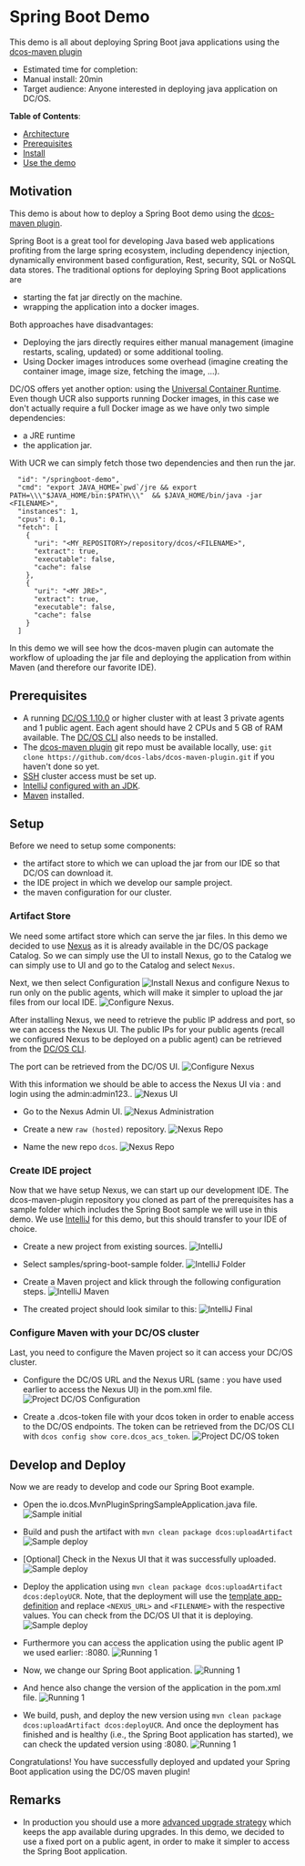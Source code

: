 # Spring Boot Demo

This demo is all about deploying Spring Boot java applications using the [dcos-maven plugin](https://github.com/dcos-labs/dcos-maven-plugin)

- Estimated time for completion: 
 - Manual install: 20min
- Target audience: Anyone interested in deploying java application on DC/OS.

**Table of Contents**:

- [Architecture](#architecture)
- [Prerequisites](#prerequisites)
- [Install](#install)
- [Use the demo](#use)


## Motivation

This demo is about how to deploy a Spring Boot demo using the [dcos-maven plugin](https://github.com/dcos-labs/dcos-maven-plugin). 

Spring Boot is a great tool for developing Java based web applications profiting from the large spring ecosystem, including dependency injection, dynamically environment based configuration, Rest, security, SQL or NoSQL data stores.
The traditional options for deploying Spring Boot applications are 
* starting the fat jar directly on the machine.
* wrapping the application into a docker images.

Both approaches have disadvantages:
* Deploying the jars directly requires either manual management (imagine restarts, scaling, updated) or some additional tooling.
* Using Docker images introduces some overhead (imagine creating the container image, image size, fetching the image, ...).

DC/OS offers yet another option: using the [Universal Container Runtime](https://dcos.io/docs/1.10/deploying-services/containerizers/ucr/). Even though UCR also supports running Docker images, in this case we don't actually require a full Docker image as we have only two simple dependencies:
* a JRE runtime
* the application jar.

With UCR we can simply fetch those two dependencies and then run the jar.

```
  "id": "/springboot-demo",
  "cmd": "export JAVA_HOME=`pwd`/jre && export PATH=\\\"$JAVA_HOME/bin:$PATH\\\"  && $JAVA_HOME/bin/java -jar <FILENAME>",
  "instances": 1,
  "cpus": 0.1,
  "fetch": [
    {
      "uri": "<MY_REPOSITORY>/repository/dcos/<FILENAME>",
      "extract": true,
      "executable": false,
      "cache": false
    },
    {
      "uri": "<MY JRE>",
      "extract": true,
      "executable": false,
      "cache": false
    }
  ]
  ```

In this demo we will see how the dcos-maven plugin can automate the workflow of uploading the jar file and deploying the application from within Maven (and therefore our favorite IDE).


## Prerequisites

- A running [DC/OS 1.10.0](https://dcos.io/releases/1.10.0/) or higher cluster with at least 3 private agents and 1 public agent. Each agent should have 2 CPUs and 5 GB of RAM available. The [DC/OS CLI](https://dcos.io/docs/1.9/usage/cli/install/) also needs to be installed.
- The [dcos-maven plugin](https://github.com/dcos-labs/dcos-maven-plugin) git repo must be available locally, use: `git clone https://github.com/dcos-labs/dcos-maven-plugin.git` if you haven't done so yet.
- [SSH](https://dcos.io/docs/1.10/administering-clusters/sshcluster/) cluster access must be set up.
- [IntelliJ](https://www.jetbrains.com/idea/download) [configured with an JDK](https://intellij-support.jetbrains.com/hc/en-us/articles/206544879-Selecting-the-JDK-version-the-IDE-will-run-under).
- [Maven](https://maven.apache.org/download.cgi) installed.

## Setup

Before we need to setup some components:

* the artifact store to which we can upload the jar from our IDE so that DC/OS can download it.
* the IDE project in which we develop our sample project.
* the maven configuration for our cluster.

### Artifact Store

We need some artifact store which can serve the jar files. In this demo we decided to use
[Nexus](https://www.sonatype.com/nexus-repository-sonatype) as it is already available in the DC/OS package Catalog.
So we can simply use the UI to install Nexus, go to the Catalog
 we can simply use to UI and go to the Catalog and select `Nexus`.

Next, we then select Configuration
![Install Nexus](images/nexus_install.png)
and configure Nexus to run only on the public agents, which will make it simpler to upload the jar files from our local IDE.
![Configure Nexus](images/nexus_configure.png).

After installing Nexus, we need to retrieve the public IP address and port, so we can access the Nexus UI.
The public IPs for your public agents (recall we configured Nexus to be deployed on a public agent) can be retrieved from the [DC/OS CLI](https://dcos.io/docs/1.10/administering-clusters/locate-public-agent/).

The port can be retrieved from the DC/OS UI.
![Configure Nexus](images/nexus_port.png)

With this information we should be able to access the Nexus UI via <publicIP>:<port> and login using the admin:admin123..
![Nexus UI](images/nexus_ui.png)

* Go to the Nexus Admin UI.
![Nexus Administration](images/nexus_admin.png)

* Create a new `raw (hosted)` repository.
![Nexus Repo](images/nexus_repo.png)

* Name the new repo `dcos`.
![Nexus Repo](images/nexus_reponame.png)

### Create IDE project

Now that we have setup Nexus, we can start up our development IDE. The dcos-maven-plugin repository you cloned as part of the prerequisites has a sample folder which includes the Spring Boot sample we will use in this demo. We use [IntelliJ](https://www.jetbrains.com/idea/) for this demo, but this should transfer to your IDE of choice.



* Create a new project from existing sources.
![IntelliJ](images/intellij-new.png)

* Select samples/spring-boot-sample folder.
![IntelliJ Folder](images/intellij_folder.png)

* Create a Maven project and klick through the following configuration steps.
![IntelliJ Maven](images/intellij_maven.png)

* The created project should look similar to this:
![IntelliJ Final](images/intellij_final.png)


### Configure Maven with your DC/OS cluster

Last, you need to configure the Maven project so it can access your DC/OS cluster.

* Configure the DC/OS URL and the Nexus URL (same <publicIP>:<port> you have used earlier to access the Nexus UI) in the pom.xml file.
![Project DC/OS Configuration](images/project_dcos.png)

* Create a .dcos-token file with your dcos token in order to enable access to the DC/OS endpoints. The token can be retrieved from the DC/OS CLI with `dcos config show core.dcos_acs_token`.
![Project DC/OS token](images/project_token.png)


## Develop and Deploy 

Now we are ready to develop and code our Spring Boot example.

* Open the io.dcos.MvnPluginSpringSampleApplication.java file.
![Sample initial](images/sample_initial.png)

* Build and push the artifact with `mvn clean package dcos:uploadArtifact`
![Sample deploy](images/sample_deploy.png)

* [Optional] Check in the Nexus UI that it was successfully uploaded.
![Sample deploy](images/nexus_2.png)

* Deploy the application using `mvn clean package dcos:uploadArtifact dcos:deployUCR`.
Note, that the deployment will use the [template app-definition](https://github.com/dcos-labs/dcos-maven-plugin/blob/master/samples/spring-boot-sample/application.json) and replace `<NEXUS_URL>` and `<FILENAME>` 
with the respective values. You can check from the DC/OS UI that it is deploying.
![Sample deploy](images/dcos.png)

* Furthermore you can access the application using the public agent IP we used earlier: <publicIP>:8080.
![Running 1](images/running_1.png)


* Now, we change our Spring Boot application.
![Running 1](images/sample_2.png)

* And hence also change the version of the application in the pom.xml file.
![Running 1](images/pom_2.png)

* We build, push, and deploy the new version using `mvn clean package dcos:uploadArtifact dcos:deployUCR`. 
And once the deployment has finished and is healthy (i.e., the Spring Boot application has started), we can check the updated version using <publicIP>:8080.
![Running 1](images/running_2.png)

Congratulations! You have successfully deployed and updated your Spring Boot application using the DC/OS maven plugin!

## Remarks
* In production you should use a more [advanced upgrade strategy](https://mesosphere.github.io/marathon/docs/blue-green-deploy.html) which keeps the app available during upgrades. In this demo, we decided to use a fixed port on a public agent, in order to make it simpler to access the Spring Boot application.
